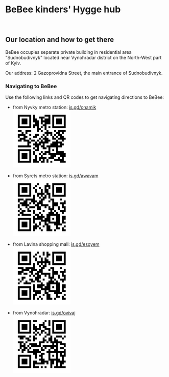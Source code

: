 # BeBee kinders' Hygge hub
<br>

## Our location and how to get there

BeBee occupies separate private building in residential area "Sudnobudivnyk" located near Vynohradar district on the North-West part of Kyiv.  

Our address:  2 Gazoprovidna Street, the main entrance of Sudnobudivnyk.

### Navigating to BeBee

Use the following links and QR codes to get navigating directions to BeBee:

- from Nyvky metro station:    [is.gd/onamik](https://is.gd/onamik) 
<br><img src='images/navigation-from-Nyvky.png' alt='navigation from metro Nyvky'>

- from Syrets metro station:   [is.gd/awavam](https://is.gd/awavam) 
<br><img src='images/navigation-from-Syrets.png' alt='navigation from metro Syrets'>

- from Lavina shopping mall:   [is.gd/esoyem](https://is.gd/esoyem) 
<br><img src='images/navigation-from-Lavina.png' alt='navigation from Lavina shopping mall'>

- from Vynohradar:             [is.gd/ovivaj](https://is.gd/ovivaj) 
<br><img src='images/navigation-from-Vynohradar.png' alt='avigation from Vynohradar'>
